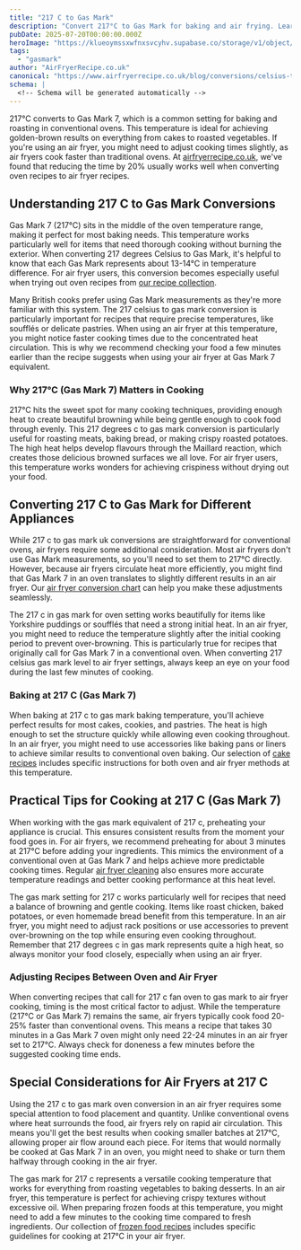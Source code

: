 ```yaml
---
title: "217 C to Gas Mark"
description: "Convert 217°C to Gas Mark for baking and air frying. Learn the exact Gas Mark equivalent and how to adjust recipes for perfect results every time."
pubDate: 2025-07-20T00:00:00.000Z
heroImage: "https://klueoymssxwfnxsvcyhv.supabase.co/storage/v1/object/public/Shmucket/217-c-to-gas-mark.png"
tags:
  - "gasmark"
author: "AirFryerRecipe.co.uk"
canonical: "https://www.airfryerrecipe.co.uk/blog/conversions/celsius-to-gas-mark/217-c-to-gas-mark"
schema: |
  <!-- Schema will be generated automatically -->
---
```


<p>217°C converts to Gas Mark 7, which is a common setting for baking and roasting in conventional ovens. This temperature is ideal for achieving golden-brown results on everything from cakes to roasted vegetables. If you're using an air fryer, you might need to adjust cooking times slightly, as air fryers cook faster than traditional ovens. At <a href=https://www.airfryerrecipe.co.uk>airfryerrecipe.co.uk</a>, we've found that reducing the time by 20% usually works well when converting oven recipes to air fryer recipes.</p>

<h2>Understanding 217 C to Gas Mark Conversions</h2>
<p>Gas Mark 7 (217°C) sits in the middle of the oven temperature range, making it perfect for most baking needs. This temperature works particularly well for items that need thorough cooking without burning the exterior. When converting 217 degrees Celsius to Gas Mark, it's helpful to know that each Gas Mark represents about 13-14°C in temperature difference. For air fryer users, this conversion becomes especially useful when trying out oven recipes from <a href=https://www.airfryerrecipe.co.uk/recipes>our recipe collection</a>.</p>
<p>Many British cooks prefer using Gas Mark measurements as they're more familiar with this system. The 217 celsius to gas mark conversion is particularly important for recipes that require precise temperatures, like soufflés or delicate pastries. When using an air fryer at this temperature, you might notice faster cooking times due to the concentrated heat circulation. This is why we recommend checking your food a few minutes earlier than the recipe suggests when using your air fryer at Gas Mark 7 equivalent.</p>

<h3>Why 217°C (Gas Mark 7) Matters in Cooking</h3>
<p>217°C hits the sweet spot for many cooking techniques, providing enough heat to create beautiful browning while being gentle enough to cook food through evenly. This 217 degrees c to gas mark conversion is particularly useful for roasting meats, baking bread, or making crispy roasted potatoes. The high heat helps develop flavours through the Maillard reaction, which creates those delicious browned surfaces we all love. For air fryer users, this temperature works wonders for achieving crispiness without drying out your food.</p>

<h2>Converting 217 C to Gas Mark for Different Appliances</h2>
<p>While 217 c to gas mark uk conversions are straightforward for conventional ovens, air fryers require some additional consideration. Most air fryers don't use Gas Mark measurements, so you'll need to set them to 217°C directly. However, because air fryers circulate heat more efficiently, you might find that Gas Mark 7 in an oven translates to slightly different results in an air fryer. Our <a href=https://www.airfryerrecipe.co.uk/air-fryer-conversion-chart>air fryer conversion chart</a> can help you make these adjustments seamlessly.</p>
<p>The 217 c in gas mark for oven setting works beautifully for items like Yorkshire puddings or soufflés that need a strong initial heat. In an air fryer, you might need to reduce the temperature slightly after the initial cooking period to prevent over-browning. This is particularly true for recipes that originally call for Gas Mark 7 in a conventional oven. When converting 217 celsius gas mark level to air fryer settings, always keep an eye on your food during the last few minutes of cooking.</p>

<h3>Baking at 217 C (Gas Mark 7)</h3>
<p>When baking at 217 c to gas mark baking temperature, you'll achieve perfect results for most cakes, cookies, and pastries. The heat is high enough to set the structure quickly while allowing even cooking throughout. In an air fryer, you might need to use accessories like baking pans or liners to achieve similar results to conventional oven baking. Our selection of <a href=https://www.airfryerrecipe.co.uk/recipe-category/cakes>cake recipes</a> includes specific instructions for both oven and air fryer methods at this temperature.</p>

<h2>Practical Tips for Cooking at 217 C (Gas Mark 7)</h2>
<p>When working with the gas mark equivalent of 217 c, preheating your appliance is crucial. This ensures consistent results from the moment your food goes in. For air fryers, we recommend preheating for about 3 minutes at 217°C before adding your ingredients. This mimics the environment of a conventional oven at Gas Mark 7 and helps achieve more predictable cooking times. Regular <a href=https://www.airfryerrecipe.co.uk/air-fryer-cleaner>air fryer cleaning</a> also ensures more accurate temperature readings and better cooking performance at this heat level.</p>
<p>The gas mark setting for 217 c works particularly well for recipes that need a balance of browning and gentle cooking. Items like roast chicken, baked potatoes, or even homemade bread benefit from this temperature. In an air fryer, you might need to adjust rack positions or use accessories to prevent over-browning on the top while ensuring even cooking throughout. Remember that 217 degrees c in gas mark represents quite a high heat, so always monitor your food closely, especially when using an air fryer.</p>

<h3>Adjusting Recipes Between Oven and Air Fryer</h3>
<p>When converting recipes that call for 217 c fan oven to gas mark to air fryer cooking, timing is the most critical factor to adjust. While the temperature (217°C or Gas Mark 7) remains the same, air fryers typically cook food 20-25% faster than conventional ovens. This means a recipe that takes 30 minutes in a Gas Mark 7 oven might only need 22-24 minutes in an air fryer set to 217°C. Always check for doneness a few minutes before the suggested cooking time ends.</p>

<h2>Special Considerations for Air Fryers at 217 C</h2>
<p>Using the 217 c to gas mark oven conversion in an air fryer requires some special attention to food placement and quantity. Unlike conventional ovens where heat surrounds the food, air fryers rely on rapid air circulation. This means you'll get the best results when cooking smaller batches at 217°C, allowing proper air flow around each piece. For items that would normally be cooked at Gas Mark 7 in an oven, you might need to shake or turn them halfway through cooking in the air fryer.</p>
<p>The gas mark for 217 c represents a versatile cooking temperature that works for everything from roasting vegetables to baking desserts. In an air fryer, this temperature is perfect for achieving crispy textures without excessive oil. When preparing frozen foods at this temperature, you might need to add a few minutes to the cooking time compared to fresh ingredients. Our collection of <a href=https://www.airfryerrecipe.co.uk/recipe-category/frozen-foods>frozen food recipes</a> includes specific guidelines for cooking at 217°C in your air fryer.</p>
